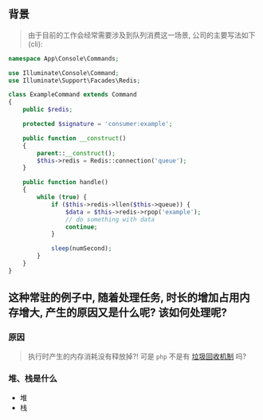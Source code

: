 ## 背景

>由于目前的工作会经常需要涉及到队列消费这一场景, 公司的主要写法如下 (cli):

```php
namespace App\Console\Commands;

use Illuminate\Console\Command;
use Illuminate\Support\Facades\Redis;

class ExampleCommand extends Command
{
    public $redis;

    protected $signature = 'consumer:example';

    public function __construct()
    {
        parent::__construct();
        $this->redis = Redis::connection('queue');
    }

    public function handle()
    {
        while (true) {
            if ($this->redis->llen($this->queue)) {
                $data = $this->redis->rpop('example');
                // do something with data 
                continue;
            }

            sleep(numSecond);
        }
    }
}
```

## 这种常驻的例子中, 随着处理任务, 时长的增加占用内存增大, 产生的原因又是什么呢? 该如何处理呢? 

### 原因

>执行时产生的内存消耗没有释放掉?! 可是 `php` 不是有 [垃圾回收机制](https://www.php.net/manual/zh/features.gc.php) 吗? 

### 堆、栈是什么

- 堆 
- 栈
